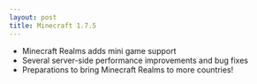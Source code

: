 ```yaml
---
layout: post
title: Minecraft 1.7.5
---
```


* Minecraft Realms adds mini game support<br>
* Several server-side performance improvements and bug fixes<br>
* Preparations to bring Minecraft Realms to more countries!<br>